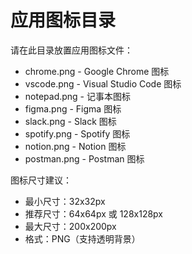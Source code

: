 # 应用图标目录

请在此目录放置应用图标文件：

- chrome.png - Google Chrome 图标
- vscode.png - Visual Studio Code 图标
- notepad.png - 记事本图标
- figma.png - Figma 图标
- slack.png - Slack 图标
- spotify.png - Spotify 图标
- notion.png - Notion 图标
- postman.png - Postman 图标

图标尺寸建议：
- 最小尺寸：32x32px
- 推荐尺寸：64x64px 或 128x128px
- 最大尺寸：200x200px
- 格式：PNG（支持透明背景）
